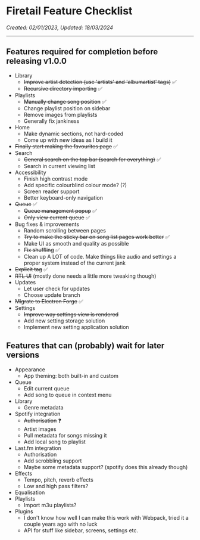# Firetail Feature Checklist
*Created: 02/01/2023, Updated: 18/03/2024*

---

## Features required for completion before releasing v1.0.0
- Library
  - ~~Improve artist detection (use 'artists' and 'albumartist' tags)~~ ✅
  - ~~Recursive directory importing~~ ✅
- Playlists
  - ~~Manually change song position~~ ✅
  - Change playlist position on sidebar
  - Remove images from playlists
  - Generally fix jankiness
- Home
  - Make dynamic sections, not hard-coded
  - Come up with new ideas as I build it
- ~~Finally start making the favourites page~~ ✅
- Search
  - ~~General search on the top bar (search for everything)~~ ✅
  - Search in current viewing list
- Accessibility
  - Finish high contrast mode
  - Add specific colourblind colour mode? (?)
  - Screen reader support
  - Better keyboard-only navigation
- ~~Queue~~ ✅
  - ~~Queue management popup~~ ✅
  - ~~Only view current queue~~ ✅
- Bug fixes & improvements
  - Random scrolling between pages
  - ~~Try to make the sticky bar on song list pages work better~~ ✅
  - Make UI as smooth and quality as possible
  - ~~Fix shuffling~~ ✅
  - Clean up A LOT of code. Make things like audio and settings a proper system instead of the current jank
- ~~Explicit tag~~ ✅
- ~~RTL UI~~ (mostly done needs a little more tweaking though)
- Updates
  - Let user check for updates
  - Choose update branch
- ~~Migrate to Electron Forge~~ ✅
- Settings
  - ~~Improve way settings view is rendered~~
  - Add new setting storage solution
  - Implement new setting application solution


## Features that can (probably) wait for later versions
- Appearance
  - App theming: both built-in and custom
- Queue
  - Edit current queue
  - Add song to queue in context menu
- Library
  - Genre metadata
- Spotify integration
  - ~~Authorisation~~ ❓
  - Artist images
  - Pull metadata for songs missing it
  - Add local song to playlist
- Last.fm integration
  - Authorisation
  - Add scrobbling support
  - Maybe some metadata support? (spotify does this already though)
- Effects
  - Tempo, pitch, reverb effects
  - Low and high pass filters?
- Equalisation
- Playlists
  - Import m3u playlists?
- Plugins
  - I don't know how well I can make this work with Webpack, tried it a couple years ago with no luck
  - API for stuff like sidebar, screens, settings etc.